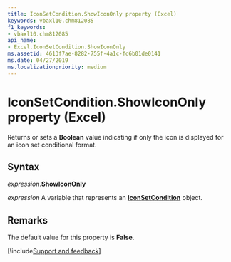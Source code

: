```yaml
---
title: IconSetCondition.ShowIconOnly property (Excel)
keywords: vbaxl10.chm812085
f1_keywords:
- vbaxl10.chm812085
api_name:
- Excel.IconSetCondition.ShowIconOnly
ms.assetid: 4613f7ae-8282-755f-4a1c-fd6b01de0141
ms.date: 04/27/2019
ms.localizationpriority: medium
---
```



# IconSetCondition.ShowIconOnly property (Excel)

Returns or sets a **Boolean** value indicating if only the icon is displayed for an icon set conditional format.


## Syntax

_expression_.**ShowIconOnly**

_expression_ A variable that represents an **[IconSetCondition](Excel.IconSetCondition.md)** object.


## Remarks

The default value for this property is **False**.




[!include[Support and feedback](~/includes/feedback-boilerplate.md)]